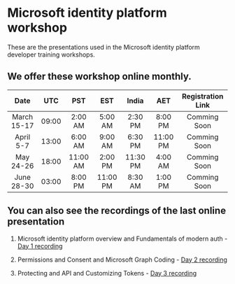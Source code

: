 # Microsoft identity platform workshop

These are the presentations used in the Microsoft identity platform developer training workshops.   

## We offer these workshop online monthly. 

**Date**|**UTC**|**PST**|**EST**|**India**|**AET**|**Registration Link**
:-----:|:-----:|:-----:|:-----:|:-----:|:-----:|:-----:
March 15-17|09:00|2:00 AM|5:00 AM|2:30 PM|8:00 PM|Comming Soon 
April 5-7|13:00|6:00 AM|9:00 AM|6:30 PM|11:00 PM|Comming Soon
May 24-26|18:00|11:00 AM|2:00 PM|11:30 PM|4:00 AM|Comming Soon
June 28-30|03:00|8:00 PM|11:00 PM|8:30 AM|1:00 PM|Comming Soon

## You can also see the recordings of the last online presentation

1. Microsoft identity platform overview and Fundamentals of modern auth - [Day 1 recording](https://www.youtube.com/watch?v=QxX5M7ihDwk)

2. Permissions and Consent and Microsoft Graph Coding  - [Day 2 recording](https://www.youtube.com/watch?v=_irEA0sMxNY) 

3. Protecting and API and Customizing Tokens - [Day 3 recording](https://www.youtube.com/watch?v=SvrINpak0Ms)

